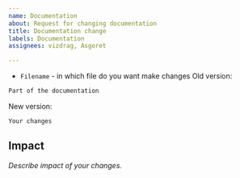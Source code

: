 ```yaml
---
name: Documentation
about: Request for changing documentation
title: Documentation change
labels: Documentation
assignees: vizdrag, Asgoret

---
```


* `Filename` - in which file do you want make changes
Old version:
```bash
Part of the documentation
```
New version:
```
Your changes
```

## Impact
_Describe impact of your changes._
